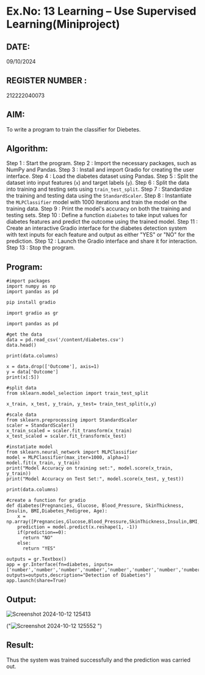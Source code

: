 

# Ex.No: 13 Learning – Use Supervised Learning(Miniproject)
## DATE:     
09/10/2024
## REGISTER NUMBER : 
212222040073
## AIM: 
To write a program to train the classifier for Diebetes.
##  Algorithm:
Step 1 : Start the program.
Step 2 : Import the necessary packages, such as NumPy and Pandas.
Step 3 : Install and import Gradio for creating the user interface.
Step 4 : Load the diabetes dataset using Pandas.
Step 5 : Split the dataset into input features (`x`) and target labels (`y`).
Step 6 : Split the data into training and testing sets using `train_test_split`.
Step 7 : Standardize the training and testing data using the `StandardScaler`.
Step 8 : Instantiate the `MLPClassifier` model with 1000 iterations and train the model on the training data.
Step 9 : Print the model's accuracy on both the training and testing sets.
Step 10 : Define a function `diabetes` to take input values for diabetes features and predict the outcome using the trained model.
Step 11 : Create an interactive Gradio interface for the diabetes detection system with text inputs for each feature and output as either "YES" or "NO" for the prediction.
Step 12 : Launch the Gradio interface and share it for interaction.
Step 13 : Stop the program.
## Program:
```
#import packages
import numpy as np
import pandas as pd
```
```
pip install gradio
```
```
import gradio as gr
```
```
import pandas as pd
```
```
#get the data
data = pd.read_csv('/content/diabetes.csv')
data.head()
```
```
print(data.columns)
```
```
x = data.drop(['Outcome'], axis=1)
y = data['Outcome']
print(x[:5])
```
```
#split data
from sklearn.model_selection import train_test_split

x_train, x_test, y_train, y_test= train_test_split(x,y)
```
```
#scale data
from sklearn.preprocessing import StandardScaler
scaler = StandardScaler()
x_train_scaled = scaler.fit_transform(x_train)
x_test_scaled = scaler.fit_transform(x_test)
```
```
#instatiate model
from sklearn.neural_network import MLPClassifier
model = MLPClassifier(max_iter=1000, alpha=1)
model.fit(x_train, y_train)
print("Model Accuracy on training set:", model.score(x_train, y_train))
print("Model Accuracy on Test Set:", model.score(x_test, y_test))
```
```
print(data.columns)
```
```
#create a function for gradio
def diabetes(Pregnancies, Glucose, Blood_Pressure, SkinThickness, Insulin, BMI,Diabetes_Pedigree, Age):
    x = np.array([Pregnancies,Glucose,Blood_Pressure,SkinThickness,Insulin,BMI,Diabetes_Pedigree,Age])
    prediction = model.predict(x.reshape(1, -1))
    if(prediction==0):
      return "NO"
    else:
      return "YES"
```
```
outputs = gr.Textbox()
app = gr.Interface(fn=diabetes, inputs=['number','number','number','number','number','number','number','number'], outputs=outputs,description="Detection of Diabeties")
app.launch(share=True)
```
## Output:
![Screenshot 2024-10-12 125413](https://github.com/user-attachments/assets/a07fe78b-43f6-4e03-ad83-7040b191f6de)

("![Screenshot 2024-10-12 125552](https://github.com/user-attachments/assets/5eb8b5db-05df-4340-8a1c-a4b91208bb34)
")

## Result:
Thus the system was trained successfully and the prediction was carried out.
